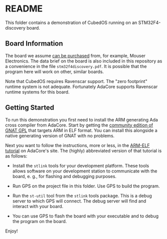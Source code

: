 
README
======

This folder contains a demonstration of CubedOS running on an STM32F4-discovery board.

Board Information
-----------------

The board we assume [can be
purchased](https://www.mouser.com/ProductDetail/STMicroelectronics/STM32F407G-DISC1?qs=mKNKSX85ZJejxc9JOGT45A%3D%3D&gclid=EAIaIQobChMIg8CF9d305gIViZWzCh3ONg1MEAQYASABEgJN0fD_BwE)
from, for example, Mouser Electronics. The data brief on the board is also included in this
repository as a convenience in the file `stm32f4discovery.pdf`. It is possible that the program
here will work on other, similar boards.

Note that CubedOS requires Ravenscar support. The "zero footprint" runtime system is not
adequate. Fortunately AdaCore supports Ravenscar runtime systems for this board.

Getting Started
---------------

To run this demonstration you first need to install the ARM generating Ada cross compiler from
AdaCore. Start by getting the [community edition of GNAT GPL](http://www.adacore.com/community)
that targets ARM in ELF format. You can install this alongside a native generating version of
GNAT with no problems.

Next you want to follow the instructions, more or less, in the [ARM-ELF
tutorial](https://docs.adacore.com/gnat_ugx-docs/html/gnat_ugx/gnat_ugx/arm-elf_topics_and_tutorial.html)
on AdaCore's site. The (highly) abbreviated version of that tutorial is as follows:

+ Install the `stlink` tools for your development platform. These tools allows software on your
  development station to communicate with the board, e. g., for flashing and debugging purposes.
  
+ Run GPS on the project file in this folder. Use GPS to build the program.

+ Run the `st-util` tool from the `stlink` tools package. This is a debug server to which GPS
  will connect. The debug server will find and interact with your board.
  
+ You can use GPS to flash the board with your executable and to debug the program on the board.

Enjoy!
